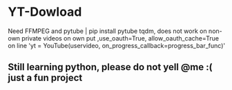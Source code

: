 # YT-Dowload
Need FFMPEG and pytube | pip install pytube tqdm, does not work on non-own private videos on own put ,use_oauth=True, allow_oauth_cache=True on line 'yt = YouTube(uservideo, on_progress_callback=progress_bar_func)'
## Still learning python, please do not yell @me :( just a fun project
